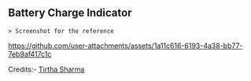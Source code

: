 ## Battery Charge Indicator

    > Screenshot for the reference

https://github.com/user-attachments/assets/1a11c616-6193-4a38-bb77-7eb9af417c1c


Credits:- [Tirtha Sharma](https://github.com/genze121 "Tirtha Sharma")
